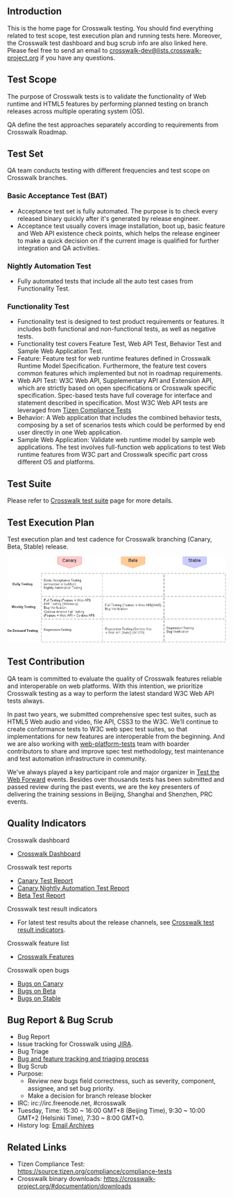 ## Introduction

This is the home page for Crosswalk testing. You should find everything related to test scope, test execution plan and running tests here. Moreover, the Crosswalk test dashboard and bug scrub info are also linked here. Please feel free to send an email to crosswalk-dev@lists.crosswalk-project.org if you have any questions.

## Test Scope

The purpose of Crosswalk tests is to validate the functionality of Web runtime and HTML5 features by performing planned testing on branch releases across multiple operating system (OS).

QA define the test approaches separately according to requirements from Crosswalk Roadmap.

## Test Set

QA team conducts testing with different frequencies and test scope on Crosswalk branches.

### Basic Acceptance Test (BAT)

* Acceptance test set is fully automated. The purpose is to check every released binary quickly after it's generated by release engineer.
* Acceptance test usually covers image installation, boot up, basic feature and Web API existence check points, which helps the release engineer to make a quick decision on if the current image is qualified for further integration and QA activities. 

### Nightly Automation Test

* Fully automated tests that include all the auto test cases from Functionality Test. 

### Functionality Test

* Functionality test is designed to test product requirements or features. It includes both functional and non-functional tests, as well as negative tests.
* Functionality test covers Feature Test, Web API Test, Behavior Test and Sample Web Application Test.
 * Feature: Feature test for web runtime features defined in Crosswalk Runtime Model Specification. Furthermore, the feature test covers common features which implemented but not in roadmap requirements.
 * Web API Test: W3C Web API, Supplementary API and Extension API, which are strictly based on open specifications or Crosswalk specific specification. Spec-based tests have full coverage for interface and statement described in specification. Most W3C Web API tests are leveraged from [Tizen Compliance Tests](https://source.tizen.org/compliance/compliance-tests)
 * Behavior: A Web application that includes the combined behavior tests, composing by a set of scenarios tests which could be performed by end user directly in one Web application.
 * Sample Web Application: Validate web runtime model by sample web applications. The test involves full-function web applications to test Web runtime features from W3C part and Crosswalk specific part cross different OS and platforms.

## Test Suite

Please refer to [Crosswalk test suite](Crosswalk-test-suite) page for more details.

## Test Execution Plan

Test execution plan and test cadence for Crosswalk branching (Canary, Beta, Stable) release. 

<img src='assets/testcadence.png' alt='Test Cadence'>

## Test Contribution

QA team is committed to evaluate the quality of Crosswalk features reliable and interoperable on web platforms. With this intention, we prioritize Crosswalk testing as a way to perform the latest standard W3C Web API tests always.

In past two years, we submitted comprehensive spec test suites, such as HTML5 Web audio and video, file API, CSS3 to the W3C. We’ll continue to create conformance tests to W3C web spec test suites, so that implementations for new features are interoperable from the beginning. And we are also working with [web-platform-tests](https://github.com/w3c/web-platform-tests) team with boarder contributors to share and improve spec test methodology, test maintenance and test automation infrastructure in community.

We've always played a key participant role and major organizer in [Test the Web Forward](http://testthewebforward.org/sydney-2013.html) events. Besides over thousands tests has been submitted and passed review during the past events, we are the key presenters of delivering the training sessions in Beijing, Shanghai and Shenzhen, PRC events.

## Quality Indicators

Crosswalk dashboard
 * [Crosswalk Dashboard](https://crosswalk-project.org/jira/secure/Dashboard.jspa?selectPageId=10303)

Crosswalk test reports
 * [Canary Test Report](https://lists.crosswalk-project.org/pipermail/crosswalk-dev/)
 * [Canary Nightly Automation Test Report](https://lists.crosswalk-project.org/pipermail/crosswalk-autotest/)
 * [Beta Test Report](https://lists.crosswalk-project.org/pipermail/crosswalk-dev/)

Crosswalk test result indicators<br/>
 * For latest test results about the release channels, see [Crosswalk test result indicators](Crosswalk-test-result-indicators).

Crosswalk feature list
 * [Crosswalk Features](https://crosswalk-project.org/jira/issues/?filter=10004)

Crosswalk open bugs
 * [Bugs on Canary](https://crosswalk-project.org/jira/issues/?filter=10001)
 * [Bugs on Beta](https://crosswalk-project.org/jira/issues/?filter=10002)
 * [Bugs on Stable](https://crosswalk-project.org/jira/issues/?filter=10003)

## Bug Report & Bug Scrub

* Bug Report
 * Issue tracking for Crosswalk using [JIRA](https://crosswalk-project.org/jira/). 
* Bug Triage
 * [Bug and feature tracking and triaging process](Crosswalk-bug-and-feature-tracking-and-triaging)
* Bug Scrub
 * Purpose:
    * Review new bugs field correctness, such as severity, component, assignee, and set bug priority.
    * Make a decision for branch release blocker 
 * IRC: irc://irc.freenode.net, #crosswalk
 * Tuesday, Time: 15:30 ~ 16:00 GMT+8 (Beijing Time), 9:30 ~ 10:00 GMT+2 (Helsinki Time), 7:30 ~ 8:00 GMT+0.
 * History log: [Email Archives](https://lists.crosswalk-project.org/pipermail/crosswalk-dev/) 

## Related Links

* Tizen Compliance Test: https://source.tizen.org/compliance/compliance-tests
* Crosswalk binary downloads: https://crosswalk-project.org/#documentation/downloads 